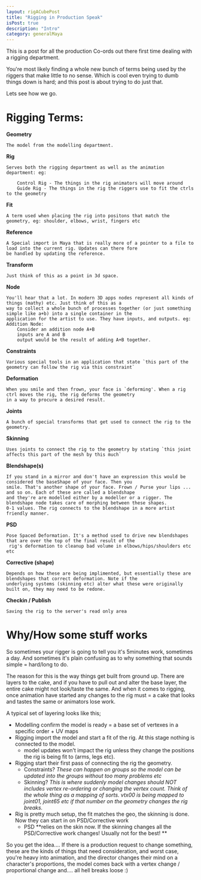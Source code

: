 ```yaml
---
layout: rigACubePost
title: "Rigging in Production Speak"
isPost: true
description: "Intro"
category: generalMaya
---
```


This is a post for all the production Co-ords out there first time dealing with a rigging department. 

You're most likely finding a whole new bunch of terms being used by the riggers that make little to no 
sense. Which is cool even trying to dumb things down is hard; and this post is about trying to do just that.

Lets see how we go.

Rigging Terms:
=============

**Geometry** 
    
    The model from the modelling department.

**Rig** 
    
    Serves both the rigging department as well as the animation department: eg:

        Control Rig - The things in the rig animators will move around
        Guide Rig - The things in the rig the riggers use to fit the ctrls to the geometry

**Fit**

    A term used when placing the rig into positons that match the geometry, eg: shoulder, elbows, wrist, fingers etc

**Reference** 

    A Special import in Maya that is really more of a pointer to a file to load into the current rig. Updates can there fore
    be handled by updating the reference.

**Transform** 

    Just think of this as a point in 3d space.

**Node**
    
    You'll hear that a lot. In modern 3D apps nodes represent all kinds of things (mathy) etc. Just think of this as a
    way to collect a whole bunch of processes together (or just something simple like a+b) into a single container in the 
    application for the artist to use. They have inputs, and outputs. eg:
    Addition Node:
        Consider an addition node A+B
        inputs are A and B
        output would be the result of adding A+B together.

**Constraints**
    
    Various special tools in an application that state `this part of the geometry can follow the rig via this constraint`

**Deformation**

    When you smile and then frown, your face is `deforming'. When a rig ctrl moves the rig, the rig deforms the geometry 
    in a way to procure a desired result.

**Joints** 
    
    A bunch of special transforms that get used to connect the rig to the geometry.

**Skinning** 

    Uses joints to connect the rig to the geometry by stating `this joint affects this part of the mesh by this much`

**Blendshape(s)**

    If you stand in a mirror and don't have an expression this would be considered the baseShape of your face. Then you 
    smile. That's another shape of your face. Frown / Purse your lips ... and so on. Each of these are called a blendshape
    and they're are modelled either by a modeller or a rigger. The blendshape node takes care of morphing between these shapes.
    0-1 values. The rig connects to the blendshape in a more artist friendly manner.

**PSD**

    Pose Spaced Deformation. It's a method used to drive new blendshapes that are over the top of the final result of the 
     rig's deformation to cleanup bad volume in elbows/hips/shoulders etc etc

**Corrective (shape)**

    Depends on how these are being implimented, but essentially these are blendshapes that correct deformation. Note if the 
    underlying systems (skinning etc) alter what these were originally built on, they may need to be redone.

**Checkin / Publish**
        
    Saving the rig to the server's read only area


Why/How some stuff works
========================

So sometimes your rigger is going to tell you it's 5minutes work, sometimes a day. And sometimes it's plain confusing as to
why something that sounds simple = hard/long to do.

The reason for this is the way things get built from ground up. There are layers to the cake, and if you have to pull out
and alter the base layer, the entire cake might not look/taste the same. And when it comes to rigging, once animation have 
started any changes to the rig must = a cake that looks and tastes the same or animators lose work.

A typical set of layering looks like this;

- Modelling confirm the model is ready = a base set of vertexes in a specific order + UV maps
- Rigging import the model and start a fit of the rig. At this stage nothing is connected to the model.
    - model updates won't impact the rig unless they change the positions the rig is being fit to (arms, legs etc).
- Rigging start their first pass of connecting the rig the geometry.
    - Constraints? *These can happen on groups so the model can be updated into the groups without too many problems etc*
    - Skinning? *This is where suddenly model changes should NOT includes vertex re-ordering or changing the vertex count.*
    *Think of the whole thing as a mapping of sorts. vtx00 is being mapped to joint01, joint65 etc if that number on the geometry
    changes the rig breaks.*
- Rig is pretty much setup, the fit matches the geo, the skinning is done. Now they can start in on PSD/Corrective work
    - PSD **relies on the skin now. If the skinning changes all the PSD/Corrective work changes! Usually not for the best! ** 

So you get the idea.... If there is a production request to change something, these are the kinds of things that need 
consideration, and worst case, you're heavy into animation, and the director changes their mind on a character's proportions,
the model comes back with a vertex change / proportional change and.... all hell breaks loose :)
